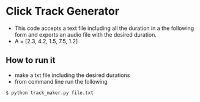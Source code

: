 
# Click Track Generator
- This code accepts a text file including all the duration in a the following form and exports an audio file with the desired duration.
- A = [2.3, 4.2, 1.5, 7.5, 1.2]

## How to run it
- make a txt file including the desired durations
- from command line run the following 

```
$ python track_maker.py file.txt
```
